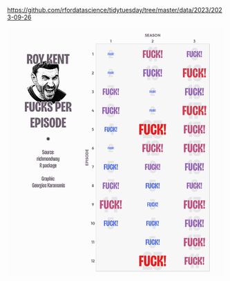 https://github.com/rfordatascience/tidytuesday/tree/master/data/2023/2023-09-26

![](plots/richmondway.png)
